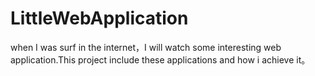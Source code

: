 # LittleWebApplication
when I was surf in the internet，I will watch some interesting web application.This project include these applications and how i achieve it。
